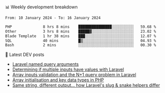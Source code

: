 📊 Weekly development breakdown
<!--START_SECTION:waka-->

```txt
From: 10 January 2024 - To: 16 January 2024

PHP              8 hrs 8 mins    ███████████████░░░░░░░░░░   59.68 %
Other            3 hrs 8 mins    █████▓░░░░░░░░░░░░░░░░░░░   23.02 %
Blade Template   1 hr 38 mins    ███░░░░░░░░░░░░░░░░░░░░░░   12.07 %
SQL              40 mins         █▒░░░░░░░░░░░░░░░░░░░░░░░   04.93 %
Bash             2 mins          ░░░░░░░░░░░░░░░░░░░░░░░░░   00.30 %
```

<!--END_SECTION:waka-->

📕 Latest DEV posts
<!-- BLOG-POST-LIST:START -->
- [Laravel named query arguments](https://dev.to/michaelvickersuk/laravel-named-query-arguments-28kd)
- [Determining if multiple inputs have values with Laravel](https://dev.to/michaelvickersuk/determining-if-multiple-inputs-have-values-with-laravel-km6)
- [Array inputs validation and the N+1 query problem in Laravel](https://dev.to/michaelvickersuk/array-inputs-validation-and-the-n1-query-problem-in-laravel-2agb)
- [Array initialisation and key data types in PHP](https://dev.to/michaelvickersuk/array-initialisation-and-key-data-types-in-php-1e5b)
- [Same string, different output... how Laravel&#39;s slug &amp; snake helpers differ](https://dev.to/michaelvickersuk/same-string-different-output-how-laravels-slug-snake-helpers-differ-1ccj)
<!-- BLOG-POST-LIST:END -->
